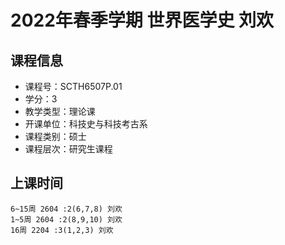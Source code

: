 # 2022年春季学期 世界医学史 刘欢






## 课程信息

- 课程号：SCTH6507P.01
- 学分：3
- 教学类型：理论课
- 开课单位：科技史与科技考古系
- 课程类别：硕士
- 课程层次：研究生课程

## 上课时间

```
6~15周 2604 :2(6,7,8) 刘欢
1~5周 2604 :2(8,9,10) 刘欢
16周 2204 :3(1,2,3) 刘欢
```

